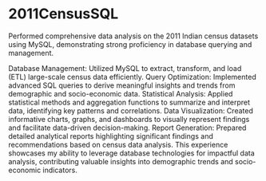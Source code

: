 # 2011CensusSQL
Performed comprehensive data analysis on the 2011 Indian census datasets using MySQL, demonstrating strong proficiency in database querying and management.

Database Management: Utilized MySQL to extract, transform, and load (ETL) large-scale census data efficiently.
Query Optimization: Implemented advanced SQL queries to derive meaningful insights and trends from demographic and socio-economic data.
Statistical Analysis: Applied statistical methods and aggregation functions to summarize and interpret data, identifying key patterns and correlations.
Data Visualization: Created informative charts, graphs, and dashboards to visually represent findings and facilitate data-driven decision-making.
Report Generation: Prepared detailed analytical reports highlighting significant findings and recommendations based on census data analysis.
This experience showcases my ability to leverage database technologies for impactful data analysis, contributing valuable insights into demographic trends and socio-economic indicators.

